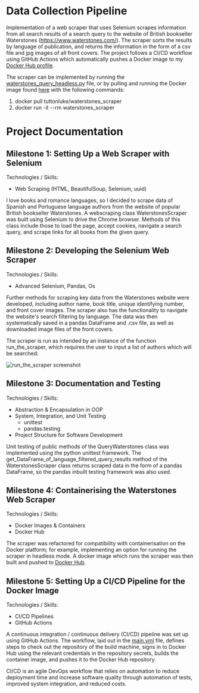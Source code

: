 # Data Collection Pipeline

Implementation of a web scraper that uses Selenium scrapes information from all search results of a search query to the website of British bookseller Waterstones (https://www.waterstones.com/). The scraper sorts the results by language of publication, and returns the information in the form of a csv file and jpg images of all front covers. The project follows a CI/CD workflow using GitHub Actions which automatically pushes a Docker image to my [Docker Hub profile](https://hub.docker.com/u/tuttonluke).

The scraper can be implemented by running the [waterstones_query_headless.py](https://github.com/tuttonluke/aicore_data_collection_pipeline_project/blob/main/project_files/waterstones_query_headless.py) file, or by pulling and running the Docker image found [here](https://hub.docker.com/r/tuttonluke/waterstones_scraper) with the following commands:

1) docker pull tuttonluke/waterstones_scraper
2) docker run -it --rm waterstones_scraper 

# Project Documentation

## Milestone 1: Setting Up a Web Scraper with Selenium
Technologies / Skills:
- Web Scraping (HTML, BeautifulSoup, Selenium, uuid)

I love books and romance languages, so I decided to scrape data of Spanish and Portuguese language authors from the website of popular British bookseller Waterstones. A webscraping class WaterstonesScraper was built using Selenium to drive the Chrome browser. Methods of this class include those to load the page, accept cookies, navigate a search query, and scrape links for all books from the given query.

## Milestone 2: Developing the Selenium Web Scraper
Technologies / Skills:
- Advanced Selenium, Pandas, Os

Further methods for scraping key data from the Waterstones website were developed, including author name, book title, unique identifying number, and front cover images. The scraper also has the functionality to navigate the website's search filtering by language. The data was then systematically saved in a pandas DataFrame and .csv file, as well as downloaded image files of the front covers.

The scraper is run as intended by an instance of the function run_the_scraper, which requires the user to input a list of authors which will be searched:

![run_the_scraper screenshot](ai_core_data_collection_pipeline\project_files\screenshots\run_the_scraper.png?raw=true)

## Milestone 3: Documentation and Testing
Technologies / Skills:
- Abstraction & Encapsulation in OOP
- System, Integration, and Unit Testing
    - unittest
    - pandas.testing
- Project Structure for Software Development

Unit testing of public methods of the QueryWaterstones class was implemented using the python unittest framework. The get_DataFrame_of_language_filtered_query_results method of the WaterstonesScraper class returns scraped data in the form of a pandas DataFrame, so the pandas inbuilt testing framework was also used.

## Milestone 4: Containerising the Waterstones Web Scraper
Technologies / Skills:
- Docker Images & Containers
- Docker Hub

The scraper was refactored for compatibility with containerisation on the Docker platform; for example, implementing an option for running the scraper in headless mode. A docker image which runs the scraper was then built and pushed to [Docker Hub](https://hub.docker.com/repository/docker/tuttonluke/waterstones_scraper). 

## Milestone 5: Setting Up a CI/CD Pipeline for the Docker Image
Technologies / Skills:
- CI/CD Pipelines
- GitHub Actions

A continuous integration / continuous delivery (CI/CD) pipeline was set up using GitHub Actions. The workflow, laid out in the [main.yml](https://github.com/tuttonluke/aicore_data_collection_pipeline_project/blob/main/.github/workflows/main.yml) file, defines steps to check out the repository of the build machine, signs in to Docker Hub using the relevant credentials in the repository secrets, builds the container image, and pushes it to the Docker Hub repository.

CI/CD is an agile DevOps workflow that relies on automation to reduce deployment time and increase software quality through automation of tests, improved system integration, and reduced costs.


